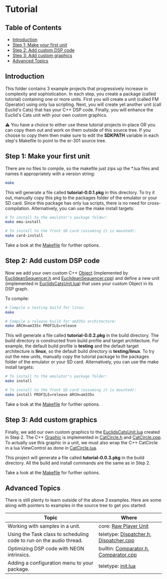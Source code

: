 # Tutorial

## Table of Contents

  * [Introduction](#introduction)
  * [Step 1: Make your first unit](#step-1-make-your-first-unit)
  * [Step 2: Add custom DSP code](#step-2-add-custom-dsp-code)
  * [Step 3: Add custom graphics](#step-3-add-custom-graphics)
  * [Advanced Topics](#advanced-topics)

## Introduction

This folder contains 3 example projects that progressively increase in complexity and sophistication.  In each step, you create a package (called tutorial) containing one or more units.  First you will create a unit (called FM Operator) using only lua scripting.  Next, you will create yet another unit (call Euclid's Cats) that has your C++ DSP code.  Finally, you will enhance the Euclid's Cats unit with your own custom graphics.

:warning: You have a choice to either use these tutorial projects in-place OR you can copy them out and work on them outside of this source tree.  If you choose to copy them then make sure to edit the **SDKPATH** variable in each step's Makefile to point to the er-301 source tree.

## Step 1: Make your first unit

There are no files to compile, so the makefile just zips up the *.lua files and names it appropriately with a version string:

```bash
make
```

This will generate a file called **tutorial-0.0.1.pkg** in this directory.  To try it out, manually copy this pkg to the packages folder of the emulator or your SD card.  Since this package has only lua scripts, there is no need for cross-compilation.  Alternatively, you can use the make install targets:

```bash
# To install to the emulator's package folder:
make emu-install

# To install to the front SD card (assuming it is mounted):
make card-install
```

Take a look at the [Makefile](step1/Makefile) for further options.

## Step 2: Add custom DSP code

Now we add your own custom C++ [Object](../od/objects/Object.h) (implemented by [EuclideanSequencer.h](step2/EuclideanSequencer.h) and [EuclideanSequencer.cpp](step2/EuclideanSequencer.cpp)) and define a new unit (implemented in [EuclidsCatsUnit.lua](step3/EuclidsCatsUnit.lua)) that uses your custom Object in its DSP graph.

To compile:
```bash
# Compile a testing build for linux:
make

# Compile a release build for am335x architecture:
make ARCH=am335x PROFILE=release
```

This will generate a file called **tutorial-0.0.2.pkg** in the build directory.  The build directory is constructed from build profile and target architecture.  For example, the default build profile is **testing** and the default target architecture is **linux**, so the default build directory is **testing/linux**.  To try out the new units, manually copy the tutorial package to the packages folder of the emulator or your SD card.  Alternatively, you can use the make install targets:

```bash
# To install to the emulator's package folder:
make install

# To install to the front SD card (assuming it is mounted):
make install PROFILE=release ARCH=am335x
```

Take a look at the [Makefile](step2/Makefile) for further options.

## Step 3: Add custom graphics

Finally, we add our own custom graphics to the [EuclidsCatsUnit.lua](step3/EuclidsCatsUnit.lua) created in Step 2.  The C++ [Graphic](../od/graphics/Graphic.h) is implemented in [CatCircle.h](step3/CatCircle.h) and [CatCircle.cpp](step3/CatCircle.cpp).  To actually use this graphic in a unit, we must also wrap the C++ CatCircle in a lua ViewControl as done in [CatCircle.lua](step3/CatCircle.lua).

This project will generate a file called **tutorial-0.0.3.pkg** in the build directory.  All the build and install commands are the same as in Step 2.

Take a look at the [Makefile](step3/Makefile) for further options.

## Advanced Topics

There is still plenty to learn outside of the above 3 examples.  Here are some along with pointers to examples in the source tree to get you started:

| Topic | Where |
| --- | ----------- |
| Working with samples in a unit. | core: [Raw Player Unit](../mods/core/assets/Player/Raw.lua) |
| Using the Task class to scheduling code to run on the audio thread. | teletype: [Dispatcher.h](../mods/teletype/Dispatcher.h), [Dispatcher.cpp](../mods/teletype/Dispatcher.cpp) |
| Optimizing DSP code with NEON intrinsics. | builtin: [Comparator.h](../od/objects/timing/Comparator.h), [Comparator.cpp](../od/objects/timing/Comparator.cpp) |
| Adding a configuration menu to your package. | teletype: [init.lua](../mods/teletype/assets/init.lua) |
